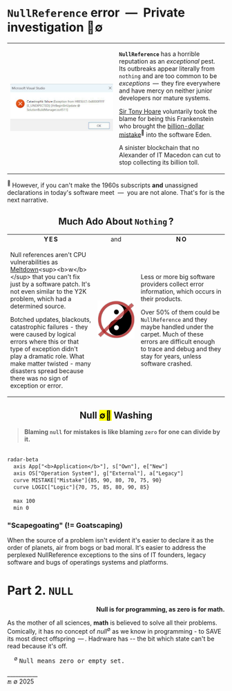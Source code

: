 # `NullReference` error &nbsp;&mdash;&nbsp; Private investigation 🔎&empty;

<table><tr><td width="50%"><picture><img alt="&thinsp; Visual Studio: catastrophic failure" src="../../../../_rsc/_img/snap/screen/VisualStudio/2025.VS2022-CatastrophicFailure-deco.jpg" /></picture>
</td><td>

**`NullReference`** has a horrible reputation as an _exceptional_ pest. Its outbreaks appear literally from `nothing` and are too common to be _exceptions_ &thinsp;&mdash;&thinsp; 
they fire everywhere and have mercy on neither junior developers nor mature systems.

[Sir Tony Hoare](../../quotes/README+/contributors/README.md#tony-hoare) voluntarily took the blame for being this Frankenstein who brought the 
[billion-dollar mistake](https://www.infoq.com/presentations/Null-References-The-Billion-Dollar-Mistake-Tony-Hoare/)<sup>🎥</sup> into the software Eden. 

A sinister blockchain that no Alexander of IT Macedon can cut to stop collecting its billion toll.
  
</td></tr></table>

<sup>🎥</sup> However, if you can't make the 1960s subscripts **and** unassigned declarations in today's software meet &nbsp;&mdash;&nbsp; you are not alone. That's for is the next narrative.

<h2 align="center">Much Ado About <code>Nothing</code>&thinsp;?</h2>

<table><tr></tr><tr align="center"><td width="40%"><b>Y&thinsp;E&thinsp;S</b></td><td width="20%" >and</td><td width="40%" ><b>N&thinsp;O</b></td>
</tr><tr valign="center"><td>
  
Null references aren't CPU vulnerabilities as [Meltdown](https://en.wikipedia.org/wiki/Meltdown_(security_vulnerability))<sup><b>w</b></sup> that you can't fix just by a software patch. 
It's not even similar to the Y2K problem, which had a determined source.

Botched updates, blackouts, catastrophic failures - they were caused by logical errors where this or that type of exception didn't play a dramatic role. 
What make matter twisted - many disasters spread because there was no sign of exception or error.
  
</td><td><picture><img alt="&nbsp; Yin&Yang under null sign" src="../../../../_rsc/_img/signs/YinYangNull.png" /></picture></picture></td><td>

Less or more big software providers collect error information, which occurs in their products.

Over 50% of them could be `NullReference` and they maybe handled under the carpet.  Much of these errors are difficult enough to trace and debug and they stay for years, unless software crashed.
  
</td></tr></table>


<h2 align="center">Null <mark>&empty;🚿</mark> Washing</h2>

> **Blaming `null` for mistakes is like blaming `zero` for one can divide by it.**

```mermaid

radar-beta
  axis App["<b>Application</b>"], s["Own"], e["New"]
  axis OS["Operation System"], g["External"], a["Legacy"]
  curve MISTAKE["Mistake"]{85, 90, 80, 70, 75, 90}
  curve LOGIC["Logic"]{70, 75, 85, 80, 90, 85}

  max 100
  min 0
```


### "Scapegoating" (!= Goatscaping) 

When the source of a problem isn't evident it's easier to declare it as the order of planets, air from bogs or bad moral. It's easier to address the perplexed NullReference exceptions to the sins of IT founders, legacy software and bugs of operatings systems and platforms.

# Part 2. `NULL` 

<p align="right"><b>Null is for programming, as zero is for math.</b></p>

As the mother of all sciences, **math** is believed to solve all their problems. Comically, it has no concept of _null_<sup>&empty;</sup> as we know in programming - to SAVE its most direct offspring &thinsp;&mdash;&thinsp;. Hadrware has -- the bit which state can't be read because it's off.

&nbsp; &nbsp; <sup>&empty;</sup> <samp>Null means zero or empty set.</samp>

\___________\
🔚 &empty; 2025 
